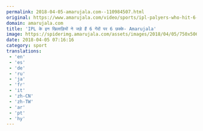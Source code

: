 ```yaml
---
permalink: 2018-04-05-amarujala.com--110984507.html
original: https://www.amarujala.com/video/sports/ipl-palyers-who-hit-6-sixes-on-six-balls-special-story?utm_source=rssfeed&utm_medium=Referral&utm_campaign=rssfeed
domain: amarujala.com
title: 'IPL के इन खिलाड़ियों ने जड़े हैं 6 गेंदों पर 6 छक्के- Amarujala'
image: https://spiderimg.amarujala.com/assets/images/2018/04/05/750x506/concept-pic_1522911560.jpeg
date: 2018-04-05 07:16:16
category: sport
translations: 
 - 'en'
 - 'es'
 - 'de'
 - 'ru'
 - 'ja'
 - 'fr'
 - 'it'
 - 'zh-CN'
 - 'zh-TW'
 - 'ar'
 - 'pt'
 - 'hy'
---
```


